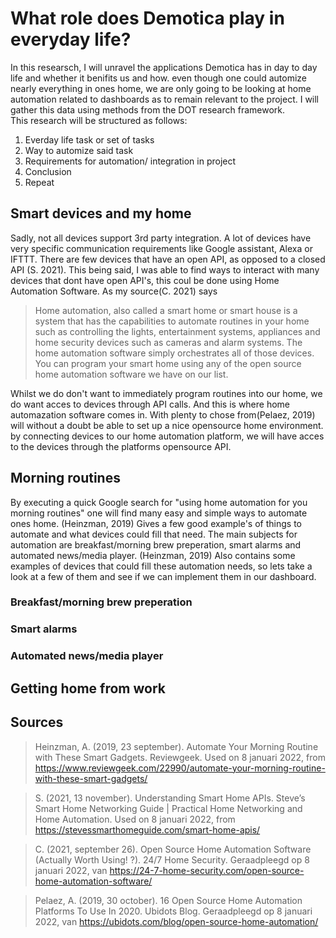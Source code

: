 # What role does Demotica play in everyday life?
In this researsch, I will unravel the applications Demotica has in day to day life and whether it benifits us and how. even though one could automize nearly everything in ones home, we are only going to be looking at home automation related to dashboards as to remain relevant to the project. I will gather this data using methods from the DOT research framework.<br/>
This research will be structured as follows:
1. Everday life task or set of tasks
2. Way to automize said task
3. Requirements for automation/ integration in project
4. Conclusion
5. Repeat

## Smart devices and my home
Sadly, not all devices support 3rd party integration. A lot of devices have very specific communication requirements like Google assistant, Alexa or IFTTT. There are few devices that have an open API, as opposed to a closed API (S. 2021). This being said, I was able to find ways to interact with many devices that dont have open API's, this coul be done using Home Automation Software. As my source(C. 2021) says

>Home automation, also called a smart home or smart house is a system that has the capabilities to automate routines in your home such as controlling the lights, entertainment systems, appliances and home security devices such as cameras and alarm systems.
The home automation software simply orchestrates all of those devices. You can program your smart home using any of the open source home automation software we have on our list.

Whilst we do don't want to immediately program routines into our home, we do want acces to devices through API calls. And this is where home automazation software comes in. With plenty to chose from(Pelaez, 2019) will without a doubt be able to set up a nice opensource home environment. by connecting devices to our home automation platform, we will have acces to the devices through the platforms opensource API.

## Morning routines 
By executing a quick Google search for "using home automation for you morning routines" one will find many easy and simple ways to automate ones home. (Heinzman, 2019) Gives a few good example's of things to automate and what devices could fill that need. The main subjects for automation are breakfast/morning brew preperation, smart alarms and automated news/media player. (Heinzman, 2019) Also contains some examples of devices that could fill these automation needs, so lets take a look at a few of them and see if we can implement them in our dashboard.
### Breakfast/morning brew preperation

### Smart alarms

### Automated news/media player


## Getting home from work

## Sources
>Heinzman, A. (2019, 23 september). Automate Your Morning Routine with These Smart Gadgets. Reviewgeek. Used on 8 januari 2022, from https://www.reviewgeek.com/22990/automate-your-morning-routine-with-these-smart-gadgets/

>S. (2021, 13 november). Understanding Smart Home APIs. Steve’s Smart Home Networking Guide | Practical Home Networking and Home Automation. Used on 8 januari 2022, from https://stevessmarthomeguide.com/smart-home-apis/

>C. (2021, september 26). Open Source Home Automation Software (Actually Worth Using! ?). 24/7 Home Security. Geraadpleegd op 8 januari 2022, van https://24-7-home-security.com/open-source-home-automation-software/

>Pelaez, A. (2019, 30 october). 16 Open Source Home Automation Platforms To Use In 2020. Ubidots Blog. Geraadpleegd op 8 januari 2022, van https://ubidots.com/blog/open-source-home-automation/
